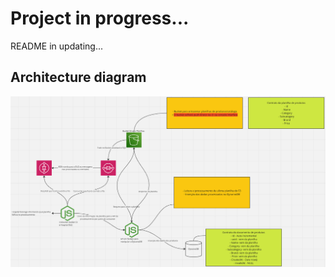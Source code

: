 # Project in progress...

README in updating...

## Architecture diagram

![Architecture diagram image](./assets/architecture-diagram.png)

